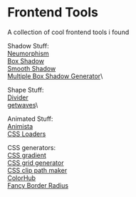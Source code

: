 # Frontend Tools

A collection of cool frontend tools i found

Shadow Stuff: \
[Neumorphism](https://neumorphism.io/#e0e0e0) \
[Box Shadow](https://www.cssmatic.com/box-shadow) \
[Smooth Shadow](https://shadows.brumm.af/) \
[Multiple Box Shadow Generator](https://htmlcssfreebies.com/box-shadow-generator-multiple/)\

Shape Stuff:\
[Divider](https://www.shapedivider.app)\
[getwaves](https://getwaves.io/)\

Animated Stuff: \
[Animista](https://animista.net/)\
[CSS Loaders](https://cssloaders.github.io/)

CSS generators: \
[CSS gradient](https://cssgradient.io/) \
[CSS grid generator](https://cssgrid-generator.netlify.app/) \
[CSS clip path maker](https://bennettfeely.com/clippy/) \
[ColorHub](https://colorhub.vercel.app/) \
[Fancy Border Radius](https://9elements.github.io/fancy-border-radius/)
